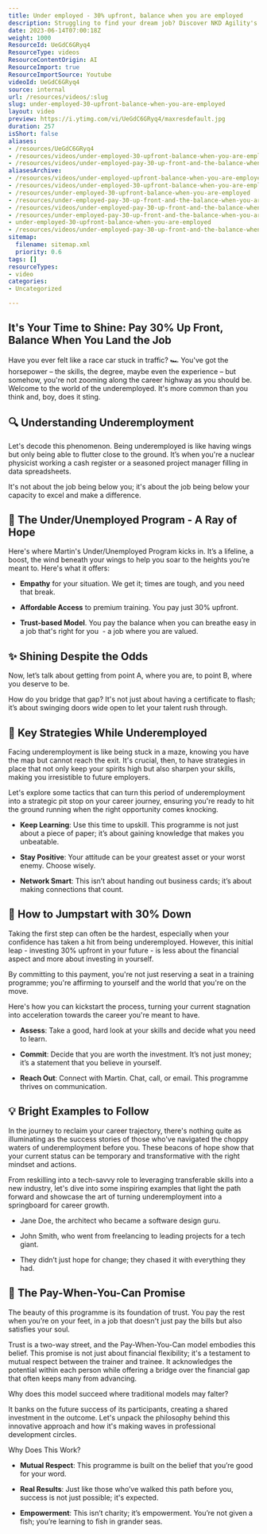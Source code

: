```yaml
---
title: Under employed - 30% upfront, balance when you are employed
description: Struggling to find your dream job? Discover NKD Agility's unique pricing for the under employed—30% upfront, balance upon employment. Watch now!
date: 2023-06-14T07:00:18Z
weight: 1000
ResourceId: UeGdC6GRyq4
ResourceType: videos
ResourceContentOrigin: AI
ResourceImport: true
ResourceImportSource: Youtube
videoId: UeGdC6GRyq4
source: internal
url: /resources/videos/:slug
slug: under-employed-30-upfront-balance-when-you-are-employed
layout: video
preview: https://i.ytimg.com/vi/UeGdC6GRyq4/maxresdefault.jpg
duration: 257
isShort: false
aliases:
- /resources/UeGdC6GRyq4
- /resources/videos/under-employed-30-upfront-balance-when-you-are-employed
- /resources/videos/under-employed-pay-30-up-front-and-the-balance-when-you-are-employed
aliasesArchive:
- /resources/videos/under-employed-upfront-balance-when-you-are-employed
- /resources/videos/under-employed-30-upfront-balance-when-you-are-employed
- /resources/under-employed-30-upfront-balance-when-you-are-employed
- /resources/under-employed-pay-30-up-front-and-the-balance-when-you-are-employed
- /resources/videos/under-employed-pay-30-up-front-and-the-balance-when-you-are-employed-
- /resources/under-employed-pay-30-up-front-and-the-balance-when-you-are-employed-
- under-employed-30-upfront-balance-when-you-are-employed
- /resources/videos/under-employed-pay-30-up-front-and-the-balance-when-you-are-employed
sitemap:
  filename: sitemap.xml
  priority: 0.6
tags: []
resourceTypes:
- video
categories:
- Uncategorized

---
```

## It's Your Time to Shine: Pay 30% Up Front, Balance When You Land the Job 

Have you ever felt like a race car stuck in traffic? 🏎️ You've got the horsepower – the skills, the degree, maybe even the experience – but somehow, you're not zooming along the career highway as you should be. Welcome to the world of the underemployed. It's more common than you think and, boy, does it sting. 

## 🔍 Understanding Underemployment 

Let's decode this phenomenon. Being underemployed is like having wings but only being able to flutter close to the ground. It’s when you're a nuclear physicist working a cash register or a seasoned project manager filling in data spreadsheets.

It's not about the job being below you; it's about the job being below your capacity to excel and make a difference. 

## 🎯 The Under/Unemployed Program - A Ray of Hope 

Here's where Martin's Under/Unemployed Program kicks in. It’s a lifeline, a boost, the wind beneath your wings to help you soar to the heights you’re meant to. Here's what it offers: 

- **Empathy** for your situation. We get it; times are tough, and you need that break. 

- **Affordable Access** to premium training. You pay just 30% upfront. 

- **Trust-based Model**. You pay the balance when you can breathe easy in a job that's right for you  - a job where you are valued. 

## ✨ Shining Despite the Odds 

Now, let’s talk about getting from point A, where you are, to point B, where you deserve to be.  

How do you bridge that gap? It's not just about having a certificate to flash; it’s about swinging doors wide open to let your talent rush through. 

## 🔑 Key Strategies While Underemployed 

Facing underemployment is like being stuck in a maze, knowing you have the map but cannot reach the exit. It's crucial, then, to have strategies in place that not only keep your spirits high but also sharpen your skills, making you irresistible to future employers.  

Let's explore some tactics that can turn this period of underemployment into a strategic pit stop on your career journey, ensuring you're ready to hit the ground running when the right opportunity comes knocking. 

- **Keep Learning**: Use this time to upskill. This programme is not just about a piece of paper; it’s about gaining knowledge that makes you unbeatable. 

- **Stay Positive**: Your attitude can be your greatest asset or your worst enemy. Choose wisely. 

- **Network Smart**: This isn’t about handing out business cards; it’s about making connections that count. 

## 🚀 How to Jumpstart with 30% Down 

Taking the first step can often be the hardest, especially when your confidence has taken a hit from being underemployed. However, this initial leap - investing 30% upfront in your future - is less about the financial aspect and more about investing in yourself.  

By committing to this payment, you're not just reserving a seat in a training programme; you're affirming to yourself and the world that you're on the move.  

Here's how you can kickstart the process, turning your current stagnation into acceleration towards the career you're meant to have. 

- **Assess**: Take a good, hard look at your skills and decide what you need to learn. 

- **Commit**: Decide that you are worth the investment. It’s not just money; it’s a statement that you believe in yourself. 

- **Reach Out**: Connect with Martin. Chat, call, or email. This programme thrives on communication. 

## 💡 Bright Examples to Follow 

In the journey to reclaim your career trajectory, there's nothing quite as illuminating as the success stories of those who've navigated the choppy waters of underemployment before you. These beacons of hope show that your current status can be temporary and transformative with the right mindset and actions.  

From reskilling into a tech-savvy role to leveraging transferable skills into a new industry, let's dive into some inspiring examples that light the path forward and showcase the art of turning underemployment into a springboard for career growth. 

- Jane Doe, the architect who became a software design guru. 

- John Smith, who went from freelancing to leading projects for a tech giant. 

- They didn’t just hope for change; they chased it with everything they had. 

## 🌟 The Pay-When-You-Can Promise 

The beauty of this programme is its foundation of trust. You pay the rest when you’re on your feet, in a job that doesn't just pay the bills but also satisfies your soul. 

Trust is a two-way street, and the Pay-When-You-Can model embodies this belief. This promise is not just about financial flexibility; it's a testament to mutual respect between the trainer and trainee. It acknowledges the potential within each person while offering a bridge over the financial gap that often keeps many from advancing.  

Why does this model succeed where traditional models may falter?  

It banks on the future success of its participants, creating a shared investment in the outcome. Let's unpack the philosophy behind this innovative approach and how it's making waves in professional development circles. 

Why Does This Work? 

- **Mutual Respect**: This programme is built on the belief that you’re good for your word. 

- **Real Results**: Just like those who’ve walked this path before you, success is not just possible; it's expected. 

- **Empowerment**: This isn’t charity; it’s empowerment. You’re not given a fish; you’re learning to fish in grander seas.
